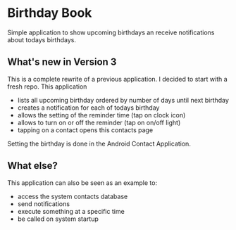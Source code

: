 # Birthday Book

Simple application to show upcoming birthdays an receive notifications about todays birthdays.

## What's new in Version 3

This is a complete rewrite of a previous application. I decided to start with a fresh repo. This application

* lists all upcoming birthday ordered by number of days until next birthday
* creates a notification for each of todays birthday 
* allows the setting of the reminder time (tap on clock icon)
* allows to turn on or off the reminder (tap on on/off light)
* tapping on a contact opens this contacts page

Setting the birthday is done in the Android Contact Application.

## What else?

This application can also be seen as an example to:

* access the system contacts database
* send notifications
* execute something at a specific time
* be called on system startup

